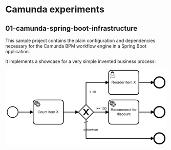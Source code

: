 # Camunda experiments

## 01-camunda-spring-boot-infrastructure

This sample project contains the plain configuration and dependencies necessary for the Camunda BPM workflow engine in a Spring Boot application.

It implements a showcase for a very simple invented business process:

![simple-stock-process](/01-camunda-spring-boot-infrastructure/documentation/process.png)
